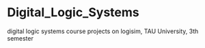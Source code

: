 # Digital_Logic_Systems
digital logic systems course projects on logisim, TAU University, 3th semester

